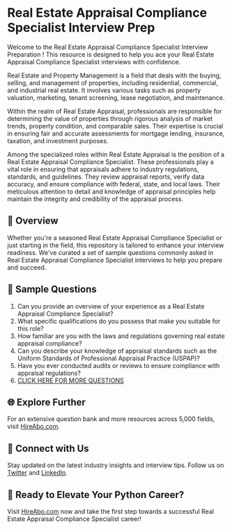 # Real Estate Appraisal Compliance Specialist Interview Prep

Welcome to the Real Estate Appraisal Compliance Specialist Interview Preparation ! This resource is designed to help you ace your Real Estate Appraisal Compliance Specialist interviews with confidence.

Real Estate and Property Management is a field that deals with the buying, selling, and management of properties, including residential, commercial, and industrial real estate. It involves various tasks such as property valuation, marketing, tenant screening, lease negotiation, and maintenance.

Within the realm of Real Estate Appraisal, professionals are responsible for determining the value of properties through rigorous analysis of market trends, property condition, and comparable sales. Their expertise is crucial in ensuring fair and accurate assessments for mortgage lending, insurance, taxation, and investment purposes.

Among the specialized roles within Real Estate Appraisal is the position of a Real Estate Appraisal Compliance Specialist. These professionals play a vital role in ensuring that appraisals adhere to industry regulations, standards, and guidelines. They review appraisal reports, verify data accuracy, and ensure compliance with federal, state, and local laws. Their meticulous attention to detail and knowledge of appraisal principles help maintain the integrity and credibility of the appraisal process.

## 🚀 Overview

Whether you're a seasoned Real Estate Appraisal Compliance Specialist or just starting in the field, this repository is tailored to enhance your interview readiness. We've curated a set of sample questions commonly asked in Real Estate Appraisal Compliance Specialist interviews to help you prepare and succeed.

## 📝 Sample Questions

1. Can you provide an overview of your experience as a Real Estate Appraisal Compliance Specialist?
2. What specific qualifications do you possess that make you suitable for this role?
3. How familiar are you with the laws and regulations governing real estate appraisal compliance?
4. Can you describe your knowledge of appraisal standards such as the Uniform Standards of Professional Appraisal Practice (USPAP)?
5. Have you ever conducted audits or reviews to ensure compliance with appraisal regulations?
6. [CLICK HERE FOR MORE QUESTIONS](https://hireabo.com/job/21_2_16/Real%20Estate%20Appraisal%20Compliance%20Specialist)

## 🌐 Explore Further

For an extensive question bank and more resources across 5,000 fields, visit [HireAbo.com](https://www.hireabo.com).

## 📱 Connect with Us

Stay updated on the latest industry insights and interview tips. Follow us on [Twitter](https://twitter.com/hireabo) and [LinkedIn](https://www.linkedin.com/in/hire-abo-3609972a8/).

## 🚀 Ready to Elevate Your Python Career?

Visit [HireAbo.com](https://www.hireabo.com) now and take the first step towards a successful Real Estate Appraisal Compliance Specialist career!